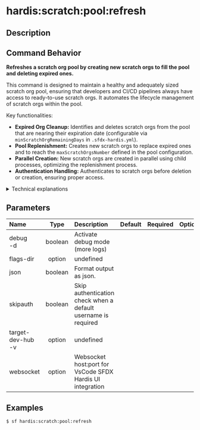 <!-- This file has been generated with command 'sf hardis:doc:plugin:generate'. Please do not update it manually or it may be overwritten -->
# hardis:scratch:pool:refresh

## Description

## Command Behavior

**Refreshes a scratch org pool by creating new scratch orgs to fill the pool and deleting expired ones.**

This command is designed to maintain a healthy and adequately sized scratch org pool, ensuring that developers and CI/CD pipelines always have access to ready-to-use scratch orgs. It automates the lifecycle management of scratch orgs within the pool.

Key functionalities:

- **Expired Org Cleanup:** Identifies and deletes scratch orgs from the pool that are nearing their expiration date (configurable via `minScratchOrgRemainingDays` in `.sfdx-hardis.yml`).
- **Pool Replenishment:** Creates new scratch orgs to replace expired ones and to reach the `maxScratchOrgsNumber` defined in the pool configuration.
- **Parallel Creation:** New scratch orgs are created in parallel using child processes, optimizing the replenishment process.
- **Authentication Handling:** Authenticates to scratch orgs before deletion or creation, ensuring proper access.

<details markdown="1">
<summary>Technical explanations</summary>

The command's technical implementation involves:

- **Configuration Loading:** It retrieves the `poolConfig` from the project's `.sfdx-hardis.yml` file to get parameters like `maxScratchOrgsNumber`, `maxScratchOrgsNumberToCreateOnce`, and `minScratchOrgRemainingDays`.
- **Pool Storage Interaction:** It uses `getPoolStorage` and `setPoolStorage` to interact with the configured storage service (e.g., Salesforce Custom Object, Redis) to retrieve and update the list of scratch orgs in the pool.
- **Expiration Check:** It calculates the remaining days for each scratch org in the pool using moment and flags those below the `minScratchOrgRemainingDays` threshold for deletion.
- **Scratch Org Deletion:** For expired orgs, it authenticates to them using `authenticateWithSfdxUrlStore` and then executes `sf org delete scratch` via `execCommand`.
- **Scratch Org Creation:** To replenish the pool, it spawns new child processes that run the `sf hardis:scratch:create --pool` command. This allows for parallel creation of multiple scratch orgs.
- **Error Handling:** It includes error handling for scratch org creation failures, logging them and updating the pool storage accordingly.
- **Logging:** Provides detailed logs about the status of scratch orgs (kept, deleted, created, failed creations) and a summary of the refresh operation.
</details>


## Parameters

| Name                  |  Type   | Description                                                   | Default | Required | Options |
|:----------------------|:-------:|:--------------------------------------------------------------|:-------:|:--------:|:-------:|
| debug<br/>-d          | boolean | Activate debug mode (more logs)                               |         |          |         |
| flags-dir             | option  | undefined                                                     |         |          |         |
| json                  | boolean | Format output as json.                                        |         |          |         |
| skipauth              | boolean | Skip authentication check when a default username is required |         |          |         |
| target-dev-hub<br/>-v | option  | undefined                                                     |         |          |         |
| websocket             | option  | Websocket host:port for VsCode SFDX Hardis UI integration     |         |          |         |

## Examples

```shell
$ sf hardis:scratch:pool:refresh
```



